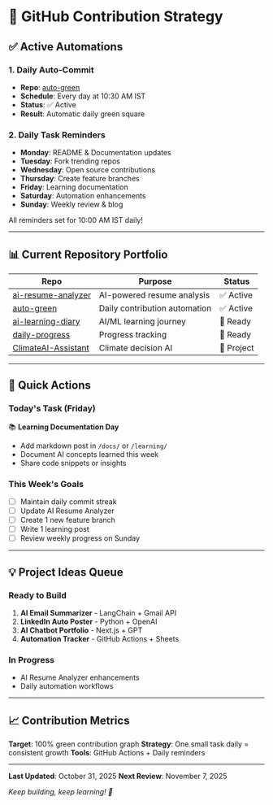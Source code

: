 # 🚀 GitHub Contribution Strategy

## ✅ Active Automations

### 1. Daily Auto-Commit
- **Repo**: [auto-green](https://github.com/sagarmajumder2021-afk/auto-green)
- **Schedule**: Every day at 10:30 AM IST
- **Status**: ✅ Active
- **Result**: Automatic daily green square

### 2. Daily Task Reminders
- **Monday**: README & Documentation updates
- **Tuesday**: Fork trending repos
- **Wednesday**: Open source contributions
- **Thursday**: Create feature branches
- **Friday**: Learning documentation
- **Saturday**: Automation enhancements
- **Sunday**: Weekly review & blog

All reminders set for 10:00 AM IST daily!

---

## 📊 Current Repository Portfolio

| Repo | Purpose | Status |
|------|---------|--------|
| [ai-resume-analyzer](https://github.com/sagarmajumder2021-afk/ai-resume-analyzer) | AI-powered resume analysis | ✅ Active |
| [auto-green](https://github.com/sagarmajumder2021-afk/auto-green) | Daily contribution automation | ✅ Active |
| [ai-learning-diary](https://github.com/sagarmajumder2021-afk/ai-learning-diary) | AI/ML learning journey | 📝 Ready |
| [daily-progress](https://github.com/sagarmajumder2021-afk/daily-progress) | Progress tracking | 📝 Ready |
| [ClimateAI-Assistant](https://github.com/sagarmajumder2021-afk/ClimateAI-Assistant) | Climate decision AI | 🚀 Project |

---

## 🎯 Quick Actions

### Today's Task (Friday)
📚 **Learning Documentation Day**
- Add markdown post in `/docs/` or `/learning/`
- Document AI concepts learned this week
- Share code snippets or insights

### This Week's Goals
- [ ] Maintain daily commit streak
- [ ] Update AI Resume Analyzer
- [ ] Create 1 new feature branch
- [ ] Write 1 learning post
- [ ] Review weekly progress on Sunday

---

## 💡 Project Ideas Queue

### Ready to Build
1. **AI Email Summarizer** - LangChain + Gmail API
2. **LinkedIn Auto Poster** - Python + OpenAI
3. **AI Chatbot Portfolio** - Next.js + GPT
4. **Automation Tracker** - GitHub Actions + Sheets

### In Progress
- AI Resume Analyzer enhancements
- Daily automation workflows

---

## 📈 Contribution Metrics

**Target**: 100% green contribution graph
**Strategy**: One small task daily = consistent growth
**Tools**: GitHub Actions + Daily reminders

---

**Last Updated**: October 31, 2025
**Next Review**: November 7, 2025

*Keep building, keep learning! 💚*

